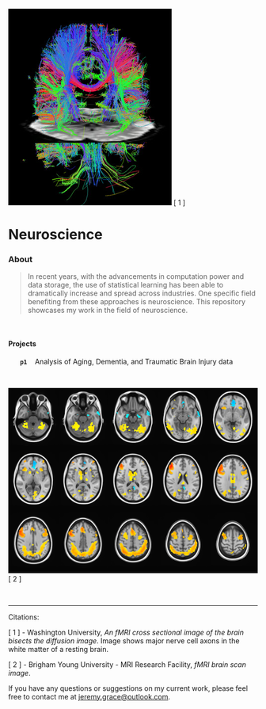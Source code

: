 ![Diffusion.fMRI](img/brainscan.ucberkley.jpg)
[ 1 ]

Neuroscience
==========

### About

>In recent years, with the advancements in computation power and data storage, the use of statistical learning has been able to dramatically increase and spread across industries. One specific field benefiting from these approaches is neuroscience. This repository showcases my work in the field of neuroscience.


<br>

#### Projects

&nbsp;&nbsp;&nbsp;&nbsp;&nbsp; **`p1`**     &nbsp;&nbsp; Analysis of Aging, Dementia, and Traumatic Brain Injury data

<br>

![fMRI](img/fmri.byu-compact.png)
[ 2 ]


<br>

---
Citations:

[ 1 ] - Washington University, _An fMRI cross sectional image of the brain bisects the diffusion image_. Image shows major nerve cell axons in the white matter of a resting brain.

[ 2 ] - Brigham Young University - MRI Research Facility, _fMRI brain scan image_.


If you have any questions or suggestions on my current work, please feel free to contact me at jeremy.grace@outlook.com.
